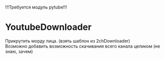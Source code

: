 !!!Требуется модуль pytube!!!

# YoutubeDownloader
Прикрутить морду лица. (взять шаблон из 2chDownloader)<br>
Возможно добавить возможность скачивания всего канала целиком (не знаю, зачем)
